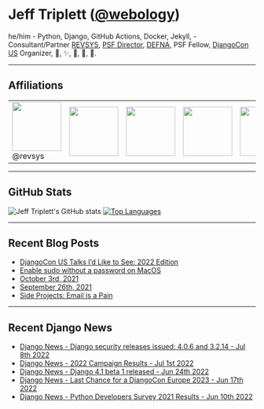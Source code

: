 # Jeff Triplett (<a href="https://twitter.com/webology">@webology</a>)
he/him - Python, Django, GitHub Actions, Docker, Jekyll,  - Consultant/Partner [REVSYS][], [PSF Director][], [DEFNA][], PSF Fellow, [DjangoCon US][] Organizer, 🏀, ✨, 💪, 🏃, 🤖.

<hr>

## Affiliations

<table border="0">
<tr>
<td><a href="https://github.com/revsys/"><img src="https://avatars.githubusercontent.com/u/308096?s=200&v=4" width="100px"></a><br>@revsys</td>
<td><a href="https://github.com/psf/"><img src="https://avatars.githubusercontent.com/u/50630501?s=200&v=4" width="100px"></a></td>
<td><a href="https://github.com/djangocon/"><img src="https://avatars.githubusercontent.com/u/2891658?s=400&&v=4" width="100px"></a></td>
<td><a href="https://github.com/defna/"><img src="https://avatars.githubusercontent.com/u/13454395?s=200&v=4" width="100px"></a></td>
<td><a href="https://github.com/djangopackages/"><img src="https://avatars.githubusercontent.com/u/27385825?s=200&v=4" width="100px"></a></td>
</tr>
</table>

<hr>

## GitHub Stats

![Jeff Triplett's GitHub stats](https://github-readme-stats.vercel.app/api?username=jefftriplett&show_icons=&private_count=true)  [![Top Languages](https://github-readme-stats.vercel.app/api/top-langs/?username=jefftriplett&layout=compact)]()

<hr>

## Recent Blog Posts

<!--START_SECTION:posts-->
* [DjangoCon US Talks I’d Like to See: 2022 Edition](https:&#x2F;&#x2F;jefftriplett.com&#x2F;2022&#x2F;djangocon-us-talks-i-d-like-to-see-2022-edition&#x2F;)
* [Enable sudo without a password on MacOS](https:&#x2F;&#x2F;jefftriplett.com&#x2F;2022&#x2F;enable-sudo-without-a-password-on-macos&#x2F;)
* [October 3rd, 2021](https:&#x2F;&#x2F;jefftriplett.com&#x2F;2021&#x2F;sunday-morning-coffee-notes-october-3rd-2021&#x2F;)
* [September 26th, 2021](https:&#x2F;&#x2F;jefftriplett.com&#x2F;2021&#x2F;sunday-morning-coffee-notes-september-26th-2021&#x2F;)
* [Side Projects: Email is a Pain](https:&#x2F;&#x2F;jefftriplett.com&#x2F;2021&#x2F;side-projects-email-is-a-pain&#x2F;)
<!--END_SECTION:posts-->

<hr>

## Recent Django News

<!--START_SECTION:news-->
* [Django News - Django security releases issued: 4.0.6 and 3.2.14 - Jul 8th 2022](https:&#x2F;&#x2F;django-news.com&#x2F;issues&#x2F;135)
* [Django News - 2022 Campaign Results - Jul 1st 2022](https:&#x2F;&#x2F;django-news.com&#x2F;issues&#x2F;134)
* [Django News - Django 4.1 beta 1 released - Jun 24th 2022](https:&#x2F;&#x2F;django-news.com&#x2F;issues&#x2F;133)
* [Django News - Last Chance for a DjangoCon Europe 2023 - Jun 17th 2022](https:&#x2F;&#x2F;django-news.com&#x2F;issues&#x2F;132)
* [Django News - Python Developers Survey 2021 Results - Jun 10th 2022](https:&#x2F;&#x2F;django-news.com&#x2F;issues&#x2F;131)
<!--END_SECTION:news-->

[DEFNA]: https://www.defna.org/
[DjangoCon US]: http://djangocon.us/
[PSF Director]: https://www.python.org/psf/members/#board-of-directors
[REVSYS]: https://www.revsys.com/
